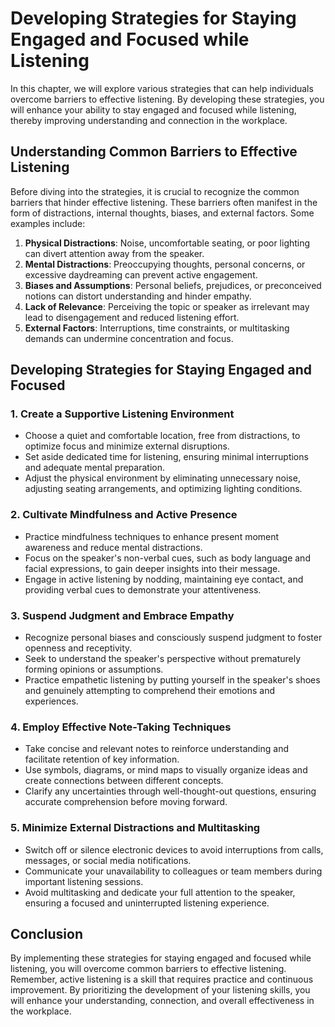 Developing Strategies for Staying Engaged and Focused while Listening
============================================================================================================================

In this chapter, we will explore various strategies that can help individuals overcome barriers to effective listening. By developing these strategies, you will enhance your ability to stay engaged and focused while listening, thereby improving understanding and connection in the workplace.

Understanding Common Barriers to Effective Listening
----------------------------------------------------

Before diving into the strategies, it is crucial to recognize the common barriers that hinder effective listening. These barriers often manifest in the form of distractions, internal thoughts, biases, and external factors. Some examples include:

1. **Physical Distractions**: Noise, uncomfortable seating, or poor lighting can divert attention away from the speaker.
2. **Mental Distractions**: Preoccupying thoughts, personal concerns, or excessive daydreaming can prevent active engagement.
3. **Biases and Assumptions**: Personal beliefs, prejudices, or preconceived notions can distort understanding and hinder empathy.
4. **Lack of Relevance**: Perceiving the topic or speaker as irrelevant may lead to disengagement and reduced listening effort.
5. **External Factors**: Interruptions, time constraints, or multitasking demands can undermine concentration and focus.

Developing Strategies for Staying Engaged and Focused
-----------------------------------------------------

### 1. Create a Supportive Listening Environment

* Choose a quiet and comfortable location, free from distractions, to optimize focus and minimize external disruptions.
* Set aside dedicated time for listening, ensuring minimal interruptions and adequate mental preparation.
* Adjust the physical environment by eliminating unnecessary noise, adjusting seating arrangements, and optimizing lighting conditions.

### 2. Cultivate Mindfulness and Active Presence

* Practice mindfulness techniques to enhance present moment awareness and reduce mental distractions.
* Focus on the speaker's non-verbal cues, such as body language and facial expressions, to gain deeper insights into their message.
* Engage in active listening by nodding, maintaining eye contact, and providing verbal cues to demonstrate your attentiveness.

### 3. Suspend Judgment and Embrace Empathy

* Recognize personal biases and consciously suspend judgment to foster openness and receptivity.
* Seek to understand the speaker's perspective without prematurely forming opinions or assumptions.
* Practice empathetic listening by putting yourself in the speaker's shoes and genuinely attempting to comprehend their emotions and experiences.

### 4. Employ Effective Note-Taking Techniques

* Take concise and relevant notes to reinforce understanding and facilitate retention of key information.
* Use symbols, diagrams, or mind maps to visually organize ideas and create connections between different concepts.
* Clarify any uncertainties through well-thought-out questions, ensuring accurate comprehension before moving forward.

### 5. Minimize External Distractions and Multitasking

* Switch off or silence electronic devices to avoid interruptions from calls, messages, or social media notifications.
* Communicate your unavailability to colleagues or team members during important listening sessions.
* Avoid multitasking and dedicate your full attention to the speaker, ensuring a focused and uninterrupted listening experience.

Conclusion
----------

By implementing these strategies for staying engaged and focused while listening, you will overcome common barriers to effective listening. Remember, active listening is a skill that requires practice and continuous improvement. By prioritizing the development of your listening skills, you will enhance your understanding, connection, and overall effectiveness in the workplace.

